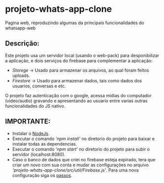 # projeto-whats-app-clone
Pagina web, reproduzindo algumas da principais funcionalidades do whatsapp-web

## Descrição:
Este projeto usa um servidor local (usando o web-pack) para desponibilizar a aplicação, e dois serviços do firebase para complementar a aplicação:
- *_Storege_* -> Usado para armazenar os arquivos, ao qual foram feitos uploads.
- *_Firestore_* -> Usado para armazenar dados, tais como dados dos usuarios, conversas e etc.

O projeto faz autenticação com o google, acessa midias do computador (video/audio) gravando e apresentando ao usuario entre varias outras funcionalidades do JS nativo.

## IMPORTANTE:
- Instalar o [NodeJs](https://nodejs.org/en/).
- Executar o comando *'npm install'* no diretorio do projeto para baixar e instalar todas as dependencias.
- Executar o comando *'npm start'* no diretorio do projeto para subir o servidor (localhost:8080).
- Caso o banco de dados que criei no firebase esteja expirado, tera que criar um novo com sua conta e mudar as configurações no arquivo *'projeto-whats-app-clone/src/util/Firebase.js'*. Para uma nova configuração siga os [passos](https://firebase.google.com/docs/web/setup?authuser=0).
